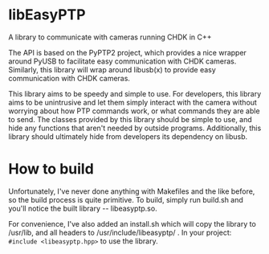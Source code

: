 libEasyPTP
==========

A library to communicate with cameras running CHDK in C++

The API is based on the PyPTP2 project, which provides a nice wrapper around
PyUSB to facilitate easy communication with CHDK cameras.  Similarly, this 
library will wrap around libusb(x) to provide easy communication with CHDK
cameras.

This library aims to be speedy and simple to use.  For developers, this library
aims to be unintrusive and let them simply interact with the camera without 
worrying about how PTP commands work, or what commands they are able to send.
The classes provided by this library should be simple to use, and hide any 
functions that aren't needed by outside programs.  Additionally, this library 
should ultimately hide from developers its dependency on libusb.

How to build
============

Unfortunately, I've never done anything with Makefiles and the like before,
so the build process is quite primitive.  To build, simply run build.sh and 
you'll notice the built library -- libeasyptp.so.

For convenience, I've also added an install.sh which will copy the library to
/usr/lib, and all headers to /usr/include/libeasyptp/ .  In your project:
`#include <libeasyptp.hpp>` to use the library.
